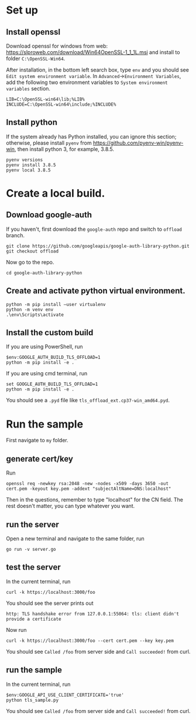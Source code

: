 # Set up

## Install openssl

Download openssl for windows from web:
https://slproweb.com/download/Win64OpenSSL-1_1_1L.msi
and install to folder `C:\OpenSSL-Win64`.

After installation, in the bottom left search box, type `env` and you should see
`Edit system environment variable`. In `Advanced`->`Environment Variables`, add
the following two environment variables to `System environment variables` section.
```
LIB=C:\OpenSSL-win64\lib;%LIB%
INCLUDE=C:\OpenSSL-win64\include;%INCLUDE%
```

## Install python

If the system already has Python installed, you can ignore this section; otherwise,
please install `pyenv` from https://github.com/pyenv-win/pyenv-win, then install
python 3, for example, 3.8.5.
```
pyenv versions
pyenv install 3.8.5
pyenv local 3.8.5
```

# Create a local build.

## Download google-auth

If you haven't, first download the `google-auth` repo and switch to `offload` branch.

```
git clone https://github.com/googleapis/google-auth-library-python.git
git checkout offload
```

Now go to the repo.
```
cd google-auth-library-python
```

## Create and activate python virtual environment.

```
python -m pip install –user virtualenv
python -m venv env
.\env\Scripts\activate
```

## Install the custom build

If you are using PowerShell, run
```
$env:GOOGLE_AUTH_BUILD_TLS_OFFLOAD=1
python -m pip install -e .
```

If you are using cmd terminal, run
```
set GOOGLE_AUTH_BUILD_TLS_OFFLOAD=1
python -m pip install -e .
```

You should see a `.pyd` file like `tls_offload_ext.cp37-win_amd64.pyd`.

# Run the sample

First navigate to `my` folder.

## generate cert/key 

Run 
```
openssl req -newkey rsa:2048 -new -nodes -x509 -days 3650 -out cert.pem -keyout key.pem -addext "subjectAltName=DNS:localhost"
```
Then in the questions, remember to type "localhost" for the CN field. The rest doesn't matter, you
can type whatever you want.

## run the server 

Open a new terminal and navigate to the same folder, run

```
go run -v server.go 
```

## test the server

In the current terminal, run 

```
curl -k https://localhost:3000/foo 
```
You should see the server prints out 
```
http: TLS handshake error from 127.0.0.1:55064: tls: client didn't provide a certificate
```

Now run 
```
curl -k https://localhost:3000/foo --cert cert.pem --key key.pem 
```
You should see `Called /foo` from server side and `Call succeeded!` from curl.

## run the sample

In the current terminal, run

```
$env:GOOGLE_API_USE_CLIENT_CERTIFICATE='true'
python tls_sample.py
```

You should see `Called /foo` from server side and `Call succeeded!` from curl.